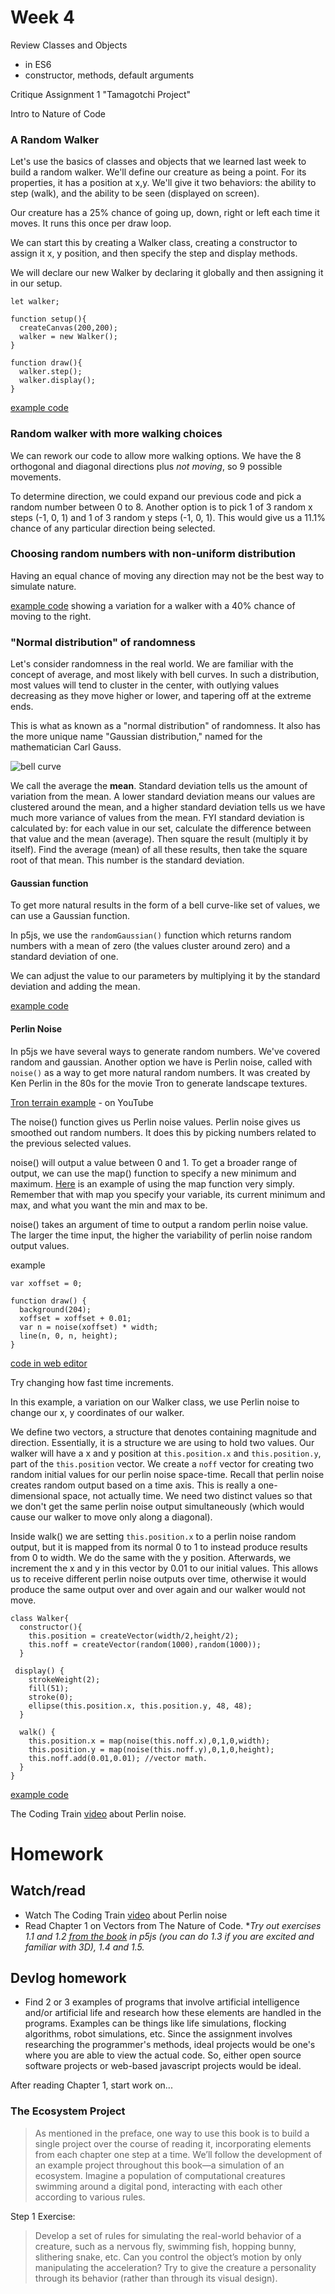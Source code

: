 # Week 4

Review Classes and Objects
* in ES6
* constructor, methods, default arguments

Critique Assignment 1 "Tamagotchi Project"

Intro to Nature of Code


### A Random Walker

Let's use the basics of classes and objects that we learned last week to build a random walker. We'll define our creature as being a point. For its properties, it has a position at x,y. We'll give it two behaviors: the ability to step (walk), and the ability to be seen (displayed on screen).

Our creature has a 25% chance of going up, down, right or left each time it moves. It runs this once per draw loop.

We can start this by creating a Walker class, creating a constructor to assign it x, y position, and then specify the step and display methods.

We will declare our new Walker by declaring it globally and then assigning it in our setup.

```
let walker;

function setup(){
  createCanvas(200,200);
  walker = new Walker();
}

function draw(){
  walker.step();
  walker.display();
}  
```

[example code](https://editor.p5js.org/2sman/sketches/Hy7QlnCOm)

### Random walker with more walking choices

We can rework our code to allow more walking options. We have the 8 orthogonal and diagonal directions plus *not moving*, so 9 possible movements.

To determine direction, we could expand our previous code and pick a random number between 0 to 8. Another option is to pick 1 of 3 random x steps (-1, 0, 1) and 1 of 3 random y steps (-1, 0, 1). This would give us a 11.1% chance of any particular direction being selected.

### Choosing random numbers with non-uniform distribution

Having an equal chance of moving any direction may not be the best way to simulate nature.

[example code](https://editor.p5js.org/2sman/sketches/SkTQVn0u7) showing a variation for a walker with a 40% chance of moving to the right.

### "Normal distribution" of randomness

Let's consider randomness in the real world. We are familiar with the concept of average, and most likely with bell curves. In such a distribution, most values will tend to cluster in the center, with outlying values decreasing as they move higher or lower, and tapering off at the extreme ends.

This is what as known as a "normal distribution" of randomness. It also has the more unique name "Gaussian distribution," named for the mathematician Carl Gauss.

![bell curve](../images/bell_curve.jpg)

We call the average the **mean**. Standard deviation tells us the amount of variation from the mean. A lower standard deviation means our values are clustered around the mean, and a higher standard deviation tells us we have much more variance of values from the mean. FYI standard deviation is calculated by: for each value in our set, calculate the difference between that value and the mean (average). Then square the result (multiply it by itself). Find the average (mean) of all these results, then take the square root of that mean. This number is the standard deviation.

#### Gaussian function

To get more natural results in the form of a bell curve-like set of values, we can use a Gaussian function.

In p5js, we use the ```randomGaussian()``` function which returns random numbers with a mean of zero (the values cluster around zero) and a standard deviation of one.

We can adjust the value to our parameters by multiplying it by the standard deviation and adding the mean.

[example code](https://editor.p5js.org/2sman/sketches/BkrrPhROX)

#### Perlin Noise

In p5js we have several ways to generate random numbers. We've covered random and gaussian. Another option we have is Perlin noise, called with ```noise()``` as a way to get more natural random numbers. It was created by Ken Perlin in the 80s for the movie Tron to generate landscape textures.

[Tron terrain example](https://youtu.be/8ruRruqKf5M?t=452) - on YouTube

The noise() function gives us Perlin noise values. Perlin noise gives us smoothed out random numbers. It does this by picking numbers related to the previous selected values.

noise() will output a value between 0 and 1. To get a broader range of output, we can use the map() function to specify a new minimum and maximum. [Here](https://editor.p5js.org/2sman/sketches/HySRfXkFQ) is an example of using the map function very simply. Remember that with map you specify your variable, its current minimum and max, and what you want the min and max to be.

noise() takes an argument of time to output a random perlin noise value. The larger the time input, the higher the variability of perlin noise random output values.

example

```
var xoffset = 0;

function draw() {
  background(204);
  xoffset = xoffset + 0.01;
  var n = noise(xoffset) * width;
  line(n, 0, n, height);
}
```

[code in web editor](https://editor.p5js.org/2sman/sketches/-jGaStopt)

Try changing how fast time increments.


In this example, a variation on our Walker class, we use Perlin noise to change our x, y coordinates of our walker.  

We define two vectors, a structure that denotes containing magnitude and direction. Essentially, it is a structure we are using to hold two values. Our walker will have a x and y position at ```this.position.x``` and ```this.position.y```, part of the ```this.position``` vector. We create a ```noff``` vector for creating two random initial values for our perlin noise space-time. Recall that perlin noise creates random output based on a time axis. This is really a one-dimensional space, not actually time. We need two distinct values so that we don't get the same perlin noise output simultaneously (which would cause our walker to move only along a diagonal).

Inside walk() we are setting ```this.position.x``` to a perlin noise random output, but it is mapped from its normal 0 to 1 to instead produce results from 0 to width. We do the same with the y position. Afterwards, we increment the x and y in this vector by 0.01 to our initial values. This allows us to receive different perlin noise outputs over time, otherwise it would produce the same output over and over again and our walker would not move.

```
class Walker{
  constructor(){
    this.position = createVector(width/2,height/2);
    this.noff = createVector(random(1000),random(1000));
  }

 display() {
    strokeWeight(2);
    fill(51);
    stroke(0);
    ellipse(this.position.x, this.position.y, 48, 48);
  }

  walk() {
    this.position.x = map(noise(this.noff.x),0,1,0,width);
    this.position.y = map(noise(this.noff.y),0,1,0,height);
    this.noff.add(0.01,0.01); //vector math.
  }
}
```

[example code](https://editor.p5js.org/2sman/sketches/rJHOG60dm)

The Coding Train [video](https://www.youtube.com/watch?v=Qf4dIN99e2w) about Perlin noise.

# Homework

## Watch/read
- Watch The Coding Train [video](https://www.youtube.com/watch?v=Qf4dIN99e2w) about Perlin noise
- Read Chapter 1 on Vectors from The Nature of Code.
**Try out exercises 1.1 and 1.2 [from the book](https://natureofcode.com/book/chapter-1-vectors/) in p5js (you can do 1.3 if you are excited and familiar with 3D), 1.4 and 1.5.*

## Devlog homework

* Find 2 or 3 examples of programs that involve artificial intelligence and/or artificial life and research how these elements are handled in the programs. Examples can be things like life simulations, flocking algorithms, robot simulations, etc. Since the assignment involves researching the programmer's methods, ideal projects would be one's where you are able to view the actual code. So, either open source software projects or web-based javascript projects would be ideal.

After reading Chapter 1, start work on... 

### The Ecosystem Project

> As mentioned in the preface, one way to use this book is to build a single project over the course of reading it, incorporating elements from each chapter one step at a time. We’ll follow the development of an example project throughout this book—a simulation of an ecosystem. Imagine a population of computational creatures swimming around a digital pond, interacting with each other according to various rules.

Step 1 Exercise:

> Develop a set of rules for simulating the real-world behavior of a creature, such as a nervous fly, swimming fish, hopping bunny, slithering snake, etc. Can you control the object’s motion by only manipulating the acceleration? Try to give the creature a personality through its behavior (rather than through its visual design).
